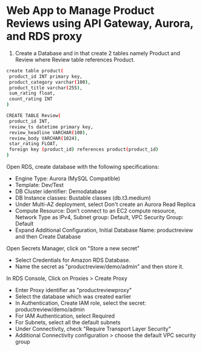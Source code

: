 # Web App to Manage Product Reviews using API Gateway, Aurora, and RDS proxy

 1. Create a Database and in that create 2 tables namely Product and Review where Review table references Product.
   ```bash
   create table product(
    product_id INT primary key,
    product_category varchar(100),
    product_title varchar(255),
    sum_rating float,
    count_rating INT
   )
   ```
   
   ```bash
   CREATE TABLE Review(
    product_id INT,
    review_ts datetime primary key,
    review_headline VARCHAR(100),
    review_body VARCHAR(1024),
    star_rating FLOAT,
    foreign key (product_id) references product(product_id)
   )
   ```
Open RDS, create database with the following specifications:
- Engine Type: Aurora (MySQL Compatible)  
- Template: Dev/Test
- DB Cluster identifier: Demodatabase
- DB Instance classes: Bustable classes (db.t3.medium)
- Under Multi-AZ deployment, select Don't create an Aurora Read Replica
- Compute Resource: Don’t connect to an EC2 compute resource, Network Type as IPv4, Subnet group: Default, VPC Security Group: Default
- Expand Additional Configuration, Initial Database Name: productreview and then Create Database

Open Secrets Manager, click on "Store a new secret"
- Select Credentials for Amazon RDS Database.  
- Name the secret as "productreview/demo/admin" and then store it.

In RDS Console, Click on Proxies > Create Proxy
- Enter Proxy identifier as "productreviewproxy"
- Select the database which was created earlier
- In Authentication, Create IAM role, select the secret: productreview/demo/admin
- For IAM Authentication, select Required
- For Subnets, select all the default subnets
- Under Connectivity, check "Require Transport Layer Security"
- Additional Connectivity configuration > choose the default VPC security group
  
  
